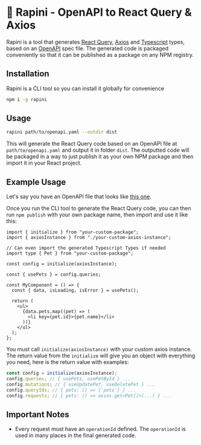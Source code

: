 # :leafy_green: Rapini - OpenAPI to React Query & Axios

Rapini is a tool that generates [React Query](https://react-query.tanstack.com/), [Axios](https://axios-http.com/) and [Typescript](https://www.typescriptlang.org/) types, based on an [OpenAPI](https://www.openapis.org/) spec file.
The generated code is packaged conveniently so that it can be published as a package on any NPM registry.

## Installation

Rapini is a CLI tool so you can install it globally for convenience

```sh
npm i -g rapini
```

## Usage

```sh
rapini path/to/openapi.yaml --outdir dist
```

This will generate the React Query code based on an OpenAPI file at `path/to/openapi.yaml` and output it in folder `dist`. The outputted code will be packaged in a way to just publish it as your own NPM package and then import it in your React project.

## Example Usage

Let's say you have an OpenAPI file that looks like [this one](./example-openapi.yaml).

Once you run the CLI tool to generate the React Query code, you can then run `npm publish` with your own package name, then import and use it like this:

```tsx
import { initialize } from "your-custom-package";
import { axiosInstance } from "./your-custom-axios-instance";

// Can even import the generated Typescript Types if needed
import type { Pet } from "your-custom-package";

const config = initialize(axiosInstance);

const { usePets } = config.queries;

const MyComponent = () => {
  const { data, isLoading, isError } = usePets();

  return (
    <ul>
      {data.pets.map((pet) => (
        <li key={pet.id}>{pet.name}</li>
      ))}
    </ul>
  );
};
```

You must call `initialize(axiosInstance)` with your custom axios instance. The return value from the `initialize` will give you an object with everything you need, here is the return value with examples:

```ts
const config = initialize(axiosInstance);
config.queries; // { usePets, usePetById } ...
config.mutations; // { useUpdatePet, useDeletePet } ...
config.queryIds; // { pets: () => ['pets'] } ...
config.requests; // { pets: () => axios.get<Pet[]>(...) } ...
```

## Important Notes

- Every request must have an `operationId` defined. The `operationId` is used in many places in the final generated code.
